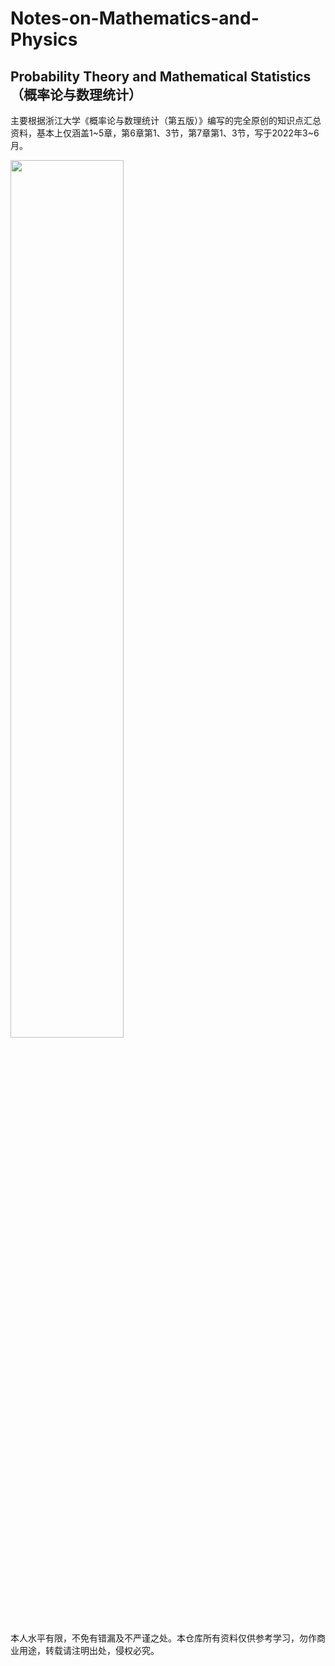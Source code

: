 # Notes-on-Mathematics-and-Physics
## Probability Theory and Mathematical Statistics（概率论与数理统计）
主要根据浙江大学《概率论与数理统计（第五版）》编写的完全原创的知识点汇总资料，基本上仅涵盖1\~5章，第6章第1、3节，第7章第1、3节，写于2022年3\~6月。

<img src=https://user-images.githubusercontent.com/107938588/175055352-4ac58813-13b8-48ab-a267-0f27808769d3.png width=60% />

本人水平有限，不免有错漏及不严谨之处。本仓库所有资料仅供参考学习，勿作商业用途，转载请注明出处，侵权必究。
